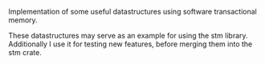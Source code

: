 Implementation of some useful datastructures using software transactional
memory.

These datastructures may serve as an example for using the stm library.
Additionally I use it for testing new features, before merging them into
the stm crate.
